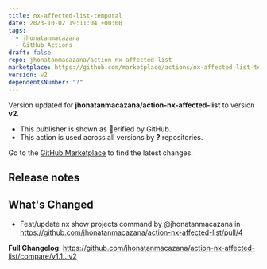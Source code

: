 ```yaml
---
title: nx-affected-list-temporal
date: 2023-10-02 19:11:04 +00:00
tags:
  - jhonatanmacazana
  - GitHub Actions
draft: false
repo: jhonatanmacazana/action-nx-affected-list
marketplace: https://github.com/marketplace/actions/nx-affected-list-temporal
version: v2
dependentsNumber: "?"
---
```



Version updated for **jhonatanmacazana/action-nx-affected-list** to version **v2**.
- This publisher is shown as erified by GitHub.
- This action is used across all versions by **?** repositories.

Go to the [GitHub Marketplace](https://github.com/marketplace/actions/nx-affected-list-temporal) to find the latest changes.

## Release notes

## What's Changed
* Feat/update nx show projects command by @jhonatanmacazana in https://github.com/jhonatanmacazana/action-nx-affected-list/pull/4


**Full Changelog**: https://github.com/jhonatanmacazana/action-nx-affected-list/compare/v1.1...v2
